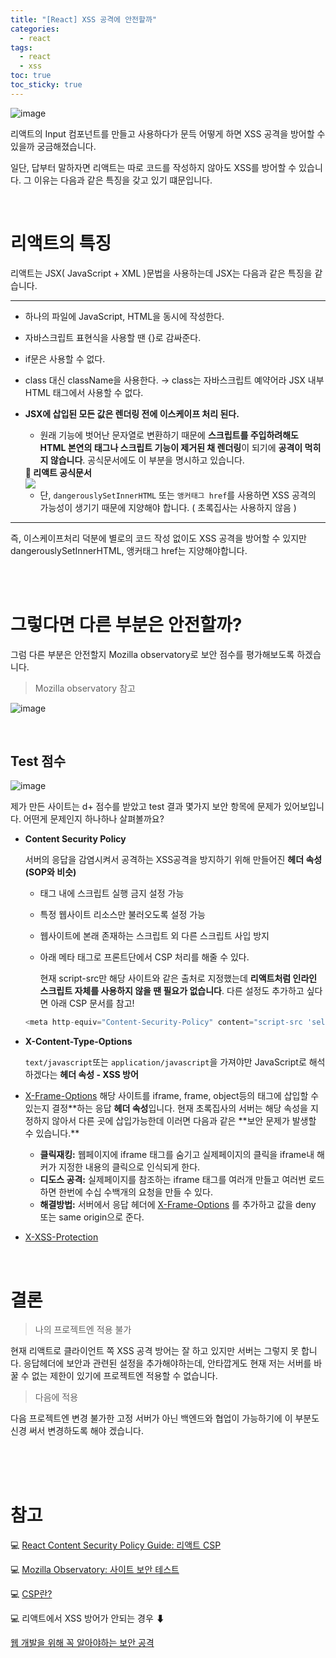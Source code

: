 ```yaml
---
title: "[React] XSS 공격에 안전할까"
categories:
  - react
tags:
  - react
  - xss
toc: true
toc_sticky: true
---
```


![image](https://user-images.githubusercontent.com/79133602/179418967-0ad8ca04-ffd3-46f1-90e8-2ae3769ff2ef.png)

리액트의 Input 컴포넌트를 만들고 사용하다가 문득 어떻게 하면 XSS 공격을 방어할 수 있을까 궁금해졌습니다.

일단, 답부터 말하자면 리액트는 따로 코드를 작성하지 않아도 XSS를 방어할 수 있습니다. 그 이유는 다음과 같은 특징을 갖고 있기 떄문입니다.

<br/>

# 리액트의 특징

리액트는 JSX( JavaScript + XML )문법을 사용하는데 JSX는 다음과 같은 특징을 같습니다.

---

- 하나의 파일에 JavaScript, HTML을 동시에 작성한다.

- 자바스크립트 표현식을 사용할 땐 {}로 감싸준다.

- if문은 사용할 수 없다.

- class 대신 className을 사용한다. → class는 자바스크립트 예약어라 JSX 내부 HTML 태그에서 사용할 수 없다.

- **JSX에 삽입된 모든 값은 렌더링 전에 이스케이프 처리 된다.**

  - 원래 기능에 벗어난 문자열로 변환하기 때문에 **스크립트를 주입하려해도 HTML 본연의 태그나 스크립트 기능이 제거된 채 렌더링**이 되기에 **공격이 먹히지 않습니다**. 공식문서에도 이 부분을 명시하고 있습니다.
  <detail>
    <summary><b>📜 리액트 공식문서</b></summary>
    <img src="https://user-images.githubusercontent.com/79133602/179419126-778910cf-da34-45d2-8762-7636bea519c6.png"/>
  </detail>

  - 단, `dangerouslySetInnerHTML` 또는 `앵커태그 href`를 사용하면 XSS 공격의 가능성이 생기기 때문에 지양해야 합니다. ( 초록집사는 사용하지 않음 )

---

즉, 이스케이프처리 덕분에 별로의 코드 작성 없이도 XSS 공격을 방어할 수 있지만 dangerouslySetInnerHTML, 앵커태그 href는 지양해야합니다.

<br/><br/>

# 그렇다면 다른 부분은 안전할까?

그럼 다른 부분은 안전할지 Mozilla observatory로 보안 점수를 평가해보도록 하겠습니다.

> Mozilla observatory 참고

![image](https://user-images.githubusercontent.com/79133602/179419293-89d5f4ad-ba52-4e7f-8c3c-0cddb06e0946.png)

<br/>

## Test 점수

![image](https://user-images.githubusercontent.com/79133602/179419314-e08a6e4b-f0fa-40c3-bad0-24d43de066e1.png)

제가 만든 사이트는 d+ 점수를 받았고 test 결과 몇가지 보안 항목에 문제가 있어보입니다. 어떤게 문제인지 하나하나 살펴볼까요?

- **Content Security Policy**

  서버의 응답을 감염시켜서 공격하는 XSS공격을 방지하기 위해 만들어진 **헤더 속성 (SOP와 비슷)**

  - 태그 내에 스크립트 실행 금지 설정 가능
  - 특정 웹사이트 리소스만 불러오도록 설정 가능
  - 웹사이트에 본래 존재하는 스크립트 외 다른 스크립트 사입 방지
  - 아래 메타 태그로 프론트단에서 CSP 처리를 해줄 수 있다.

    현재 script-src만 해당 사이트와 같은 출처로 지정했는데 **리액트처럼 인라인 스크립트 자체를 사용하지 않을 땐 필요가 없습니다**. 다른 설정도 추가하고 싶다면 아래 CSP 문서를 참고!

  ```js
  <meta http-equiv="Content-Security-Policy" content="script-src 'self';">

  ```

- **X-Content-Type-Options**

  `text/javascript`또는 `application/javascript`을 가져야만 JavaScript로 해석하겠다는 **헤더 속성 - XSS 방어**

- [X-Frame-Options](https://infosec.mozilla.org/guidelines/web_security#x-frame-options)
  해당 사이트를 iframe, frame, object등의 태그에 삽입할 수 있는지 결정**하는 응답 **헤더 속성**입니다. 현재 초록집사의 서버는 해당 속성을 지정하지 않아서 다른 곳에 삽입가능한데 이러면 다음과 같은 **보안 문제가 발생할 수 있습니다.\*\*

  - **클릭재킹:** 웹페이지에 iframe 태그를 숨기고 실제페이지의 클릭을 iframe내 해커가 지정한 내용의 클릭으로 인식되게 한다.
  - **디도스 공격:** 실제페이지를 참조하는 iframe 태그를 여러개 만들고 여러번 로드하면 한번에 수십 수백개의 요청을 만들 수 있다.
  - **해결방법:** 서버에서 응답 헤더에 [X-Frame-Options](https://infosec.mozilla.org/guidelines/web_security#x-frame-options) 를 추가하고 값을 deny 또는 same origin으로 준다.

- [X-XSS-Protection](https://infosec.mozilla.org/guidelines/web_security#x-xss-protection)

<br/>

# 결론

> 나의 프로젝트엔 적용 불가

현재 리액트로 클라이언트 쪽 XSS 공격 방어는 잘 하고 있지만 서버는 그렇지 못 합니다. 응답헤더에 보안과 관련된 설정을 추가해야하는데, 안타깝게도 현재 저는 서버를 바꿀 수 없는 제한이 있기에 프로젝트엔 적용할 수 없습니다.

> 다음에 적용

다음 프로젝트엔 변경 불가한 고정 서버가 아닌 백엔드와 협업이 가능하기에 이 부분도 신경 써서 변경하도록 해야 겠습니다.

<br/><br/><br/>

# 참고

💻 [React Content Security Policy Guide: 리액트 CSP](https://www.stackhawk.com/blog/react-content-security-policy-guide-what-it-is-and-how-to-enable-it/)

💻 [Mozilla Observatory: 사이트 보안 테스트](https://observatory.mozilla.org/)

💻 [CSP란?](https://web.dev/csp/)

💻 리액트에서 XSS 방어가 안되는 경우 ⬇

[웹 개발을 위해 꼭 알아야하는 보안 공격](https://kciter.so/posts/basic-web-hacking#%EC%A3%BC%EC%9D%98-%ED%95%A0-%EC%A0%90-1)
